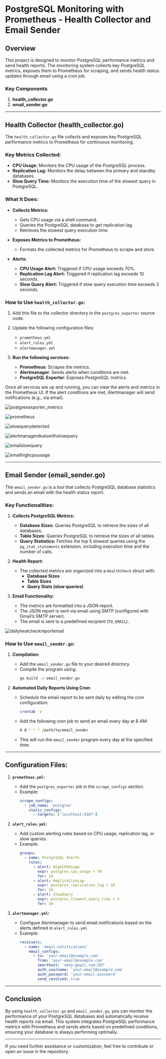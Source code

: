 # **PostgreSQL Monitoring with Prometheus - Health Collector and Email Sender**

## **Overview**

This project is designed to monitor PostgreSQL performance metrics and send health reports. The monitoring system collects key PostgreSQL metrics, exposes them to Prometheus for scraping, and sends health status updates through email using a cron job. 

### **Key Components**

1. **health_collector.go**
2. **email_sender.go**

---

## **Health Collector (health_collector.go)**

The `health_collector.go` file collects and exposes key PostgreSQL performance metrics to Prometheus for continuous monitoring.

### **Key Metrics Collected:**

- **CPU Usage:** Monitors the CPU usage of the PostgreSQL process.
- **Replication Lag:** Monitors the delay between the primary and standby databases.
- **Slow Query Time:** Monitors the execution time of the slowest query in PostgreSQL.

### **What It Does:**

- **Collects Metrics:**
    - Gets CPU usage via a shell command.
    - Queries the PostgreSQL database to get replication lag.
    - Retrieves the slowest query execution time.
  
- **Exposes Metrics to Prometheus:**
    - Formats the collected metrics for Prometheus to scrape and store.
  
- **Alerts:**
    - **CPU Usage Alert:** Triggered if CPU usage exceeds 70%.
    - **Replication Lag Alert:** Triggered if replication lag exceeds 10 seconds.
    - **Slow Query Alert:** Triggered if slow query execution time exceeds 3 seconds.

### **How to Use `health_collector.go`:**

1. Add this file to the collector directory in the `postgres_exporter` source code.
2. Update the following configuration files:
    - `prometheus.yml`
    - `alert_rules.yml`
    - `alertmanager.yml`
   
3. **Run the following services:**
    - **Prometheus**: Scrapes the metrics.
    - **Alertmanager**: Sends alerts when conditions are met.
    - **PostgreSQL Exporter**: Exposes PostgreSQL metrics.

Once all services are up and running, you can view the alerts and metrics in the Prometheus UI. If the alert conditions are met, Alertmanager will send notifications (e.g., via email).


![postgresexporter_metrics](https://github.com/user-attachments/assets/194d6a8d-06d6-41c6-9ca0-11673745d0d0)

![prometheus](https://github.com/user-attachments/assets/2dd0f887-8a3a-4440-bc42-fc9f584eb54e)

![slowquerydetected](https://github.com/user-attachments/assets/93dd32e3-acc7-4e72-bdea-c0e64219cc54)

![alertmanagerdealswithslowquery](https://github.com/user-attachments/assets/4749db1d-8810-47e9-a99a-b2f38ff1c539)

![emailslowquery](https://github.com/user-attachments/assets/6b05bf0a-2fbd-47d2-ae7f-18fb5d8a2d13)

![emailhighcpuusage](https://github.com/user-attachments/assets/34594765-f8a0-4846-9f35-e464ce71b00c)


---

## **Email Sender (email_sender.go)**

The `email_sender.go` is a tool that collects PostgreSQL database statistics and sends an email with the health status report.

### **Key Functionalities:**

1. **Collects PostgreSQL Metrics:**
    - **Database Sizes:** Queries PostgreSQL to retrieve the sizes of all databases.
    - **Table Sizes:** Queries PostgreSQL to retrieve the sizes of all tables.
    - **Query Statistics:** Fetches the top 5 slowest queries using the `pg_stat_statements` extension, including execution time and the number of calls.

2. **Health Report:**
    - The collected metrics are organized into a `HealthCheck` struct with:
        - **Database Sizes**
        - **Table Sizes**
        - **Query Stats (slow queries)**

3. **Email Functionality:**
    - The metrics are formatted into a JSON report.
    - The JSON report is sent via email using SMTP (configured with Gmail’s SMTP server).
    - The email is sent to a predefined recipient (`TO_EMAIL`).


![dailyhealcheckreportemail](https://github.com/user-attachments/assets/83346fa9-e1d6-4bf8-90f5-61f495b35514)


### **How to Use `email_sender.go`:**

1. **Compilation:**
    - Add the `email_sender.go` file to your desired directory.
    - Compile the program using:
      ```bash
      go build -o email_sender.go
      ```

2. **Automated Daily Reports Using Cron:**
    - Schedule the email report to be sent daily by editing the cron configuration:
      ```bash
      crontab -e
      ```
    - Add the following cron job to send an email every day at 8 AM:
      ```bash
      0 8 * * * /path/to/email_sender
      ```
    - This will run the `email_sender` program every day at the specified time.

---

## **Configuration Files:**

1. **`prometheus.yml`:**
    - Add the `postgres_exporter` job in the `scrape_configs` section.
    - Example:
      ```yaml
      scrape_configs:
        - job_name: 'postgres'
          static_configs:
            - targets: ['localhost:9187']
      ```

2. **`alert_rules.yml`:**
    - Add custom alerting rules based on CPU usage, replication lag, or slow queries.
    - Example:
      ```yaml
      groups:
        - name: PostgreSQL Alerts
          rules:
            - alert: HighCPUUsage
              expr: postgres_cpu_usage > 70
              for: 1m
            - alert: ReplicationLag
              expr: postgres_replication_lag > 10
              for: 1m
            - alert: SlowQuery
              expr: postgres_slowest_query_time > 3
              for: 1m
      ```

3. **`alertmanager.yml`:**
    - Configure Alertmanager to send email notifications based on the alerts defined in `alert_rules.yml`.
    - Example:
      ```yaml
      receivers:
        - name: 'email-notifications'
          email_configs:
            - to: 'your-email@example.com'
              from: 'your-email@example.com'
              smarthost: 'smtp.gmail.com:587'
              auth_username: 'your-email@example.com'
              auth_password: 'your-email-password'
              send_resolved: true
      ```

---

## **Conclusion**

By using `health_collector.go` and `email_sender.go`, you can monitor the performance of your PostgreSQL databases and automatically receive health reports via email. This system integrates PostgreSQL performance metrics with Prometheus and sends alerts based on predefined conditions, ensuring your database is always performing optimally.

---

If you need further assistance or customization, feel free to contribute or open an issue in the repository.

